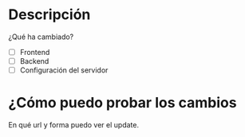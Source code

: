 # Descripción
¿Qué ha cambiado?
- [ ] Frontend
- [ ] Backend
- [ ] Configuración del servidor
# ¿Cómo puedo probar los cambios
En qué url y forma puedo ver el update.
